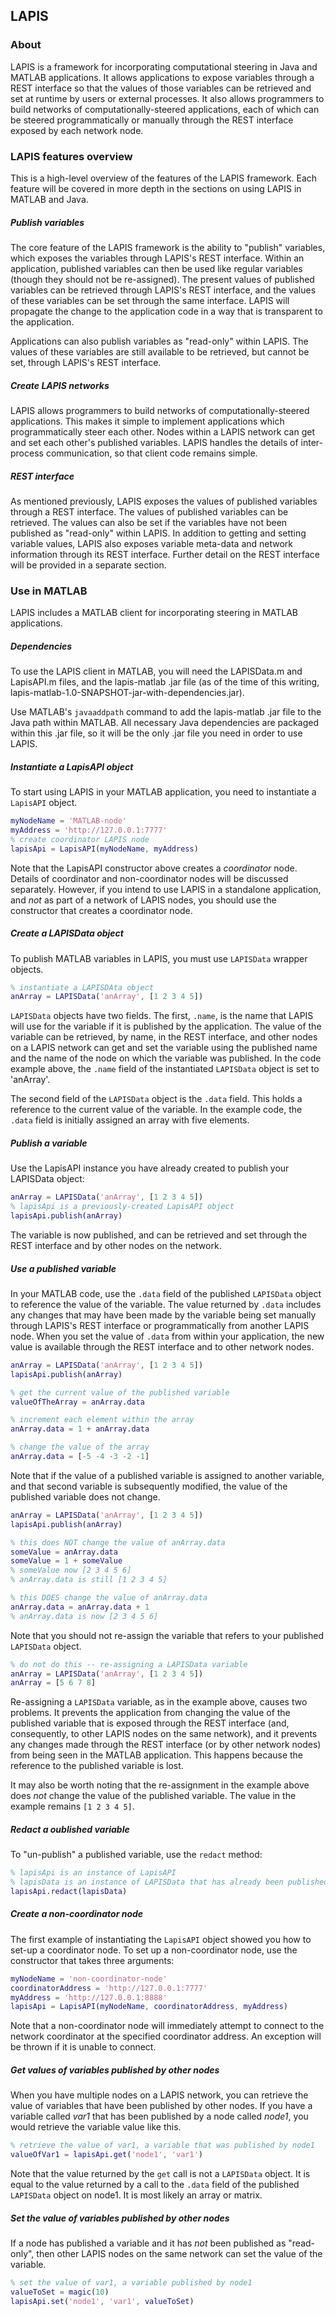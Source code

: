 ## LAPIS

### About

LAPIS is a framework for incorporating computational steering in Java and MATLAB applications. It allows applications to expose variables through a REST interface so that the values of those variables can be retrieved and set at runtime by users or external processes. It also allows programmers to build networks of computationally-steered applications, each of which can be steered programmatically or manually through the REST interface exposed by each network node.

### LAPIS features overview

This is a high-level overview of the features of the LAPIS framework. Each feature will be covered in more depth in the sections on using LAPIS in MATLAB and Java.

##### Publish variables

The core feature of the LAPIS framework is the ability to "publish" variables, which exposes the variables through LAPIS's REST interface. Within an application, published variables can then be used like regular variables (though they should not be re-assigned). The present values of published variables can be retrieved through LAPIS's REST interface, and the values of these variables can be set through the same interface. LAPIS will propagate the change to the application code in a way that is transparent to the application.

Applications can also publish variables as "read-only" within LAPIS. The values of these variables are still available to be retrieved, but cannot be set, through LAPIS's REST interface.

<!--

##### Redact variables

Variables which have been published can be un-published through LAPIS's redact method. Redacted variables can then be used like regular variables. They will no longer be exposed in LAPIS's REST interface.

-->

##### Create LAPIS networks

LAPIS allows programmers to build networks of computationally-steered applications. This makes it simple to implement applications which programmatically steer each other. Nodes within a LAPIS network can get and set each other's published variables. LAPIS handles the details of inter-process communication, so that client code remains simple.

<!-- 
##### Wait for ready network node

To facilitate coordination among multiple nodes in a LAPIS network, LAPIS allows applications to pause while waiting for other nodes to join a network, perform their initialization processing, and declare themselves ready. 
-->

##### REST interface

As mentioned previously, LAPIS exposes the values of published variables through a REST interface. The values of published variables can be retrieved. The values can also be set if the variables have not been published as "read-only" within LAPIS. In addition to getting and setting variable values, LAPIS also exposes variable meta-data and network information through its REST interface. Further detail on the REST interface will be provided in a separate section.

### Use in MATLAB

LAPIS includes a MATLAB client for incorporating steering in MATLAB applications.

##### Dependencies

To use the LAPIS client in MATLAB, you will need the LAPISData.m and LapisAPI.m files, and the lapis-matlab .jar file (as of the time of this writing, lapis-matlab-1.0-SNAPSHOT-jar-with-dependencies.jar).

Use MATLAB's ```javaaddpath``` command to add the lapis-matlab .jar file to the Java path within MATLAB. All necessary Java dependencies are packaged within this .jar file, so it will be the only .jar file you need in order to use LAPIS.

##### Instantiate a LapisAPI object

To start using LAPIS in your MATLAB application, you need to instantiate a ```LapisAPI``` object.

```Matlab
myNodeName = 'MATLAB-node'
myAddress = 'http://127.0.0.1:7777'
% create coordinator LAPIS node
lapisApi = LapisAPI(myNodeName, myAddress)
```

Note that the LapisAPI constructor above creates a _coordinator_ node. Details of coordinator and non-coordinator nodes will be discussed separately. However, if you intend to use LAPIS in a standalone application, and _not_ as part of a network of LAPIS nodes, you should use the constructor that creates a coordinator node.

##### Create a LAPISData object

To publish MATLAB variables in LAPIS, you must use ```LAPISData``` wrapper objects. 

<!-- The reasons for this will be discussed in implementation details section. -->

```Matlab
% instantiate a LAPISDAta object
anArray = LAPISData('anArray', [1 2 3 4 5])
```

```LAPISData``` objects have two fields. The first, ```.name```, is the name that LAPIS will use for the variable if it is published by the application. The value of the variable can be retrieved, by name, in the REST interface, and other nodes on a LAPIS network can get and set the variable using the published name and the name of the node on which the variable was published. In the code example above, the ```.name``` field of the instantiated ```LAPISData``` object is set to 'anArray'.

The second field of the ```LAPISData``` object is the ```.data``` field. This holds a reference to the current value of the variable. In the example code, the ```.data``` field is initially assigned an array with five elements.

##### Publish a variable

Use the LapisAPI instance you have already created to publish your LAPISData object:

```Matlab
anArray = LAPISData('anArray', [1 2 3 4 5])
% lapisApi is a previously-created LapisAPI object
lapisApi.publish(anArray)
```

The variable is now published, and can be retrieved and set through the REST interface and by other nodes on the network.

##### Use a published variable

In your MATLAB code, use the ```.data``` field of the published ```LAPISData``` object to reference the value of the variable. The value returned by ```.data``` includes any changes that may have been made by the variable being set manually through LAPIS's REST interface or programmatically from another LAPIS node. When you set the value of ```.data``` from within your application, the new value is available through the REST interface and to other network nodes.


<!-- maybe add note that implementation details are elsewhere -->

```Matlab
anArray = LAPISData('anArray', [1 2 3 4 5])
lapisApi.publish(anArray)

% get the current value of the published variable
valueOfTheArray = anArray.data

% increment each element within the array
anArray.data = 1 + anArray.data

% change the value of the array
anArray.data = [-5 -4 -3 -2 -1]
```

Note that if the value of a published variable is assigned to another variable, and that second variable is subsequently modified, the value of the published variable does not change.


```Matlab
anArray = LAPISData('anArray', [1 2 3 4 5])
lapisApi.publish(anArray)

% this does NOT change the value of anArray.data
someValue = anArray.data
someValue = 1 + someValue
% someValue now [2 3 4 5 6]
% anArray.data is still [1 2 3 4 5]

% this DOES change the value of anArray.data
anArray.data = anArray.data + 1
% anArray.data is now [2 3 4 5 6]
```

Note that you should not re-assign the variable that refers to your published ```LAPISData``` object.

```Matlab
% do not do this -- re-assigning a LAPISData variable
anArray = LAPISData('anArray', [1 2 3 4 5])
anArray = [5 6 7 8]

```

Re-assigning a  ```LAPISData``` variable, as in the example above, causes two problems. It prevents the application from changing the value of the published variable that is exposed through the REST interface (and, consequently, to other LAPIS nodes on the same network), and it prevents any changes made through the REST interface (or by other network nodes) from being seen in the MATLAB application. This happens because the reference to the published variable is lost.

It may also be worth noting that the re-assignment in the example above does _not_ change the value of the published variable. The value in the example remains ```[1 2 3 4 5]```.

##### Redact a oublished variable

To "un-publish" a published variable, use the ```redact``` method:

```Matlab
% lapisApi is an instance of LapisAPI
% lapisData is an instance of LAPISData that has already been published
lapisApi.redact(lapisData)
```

##### Create a non-coordinator node

The first example of instantiating the ```LapisAPI``` object showed you how to set-up a coordinator node. To set up a non-coordinator node, use the constructor that takes three arguments:

```Matlab
myNodeName = 'non-coordinator-node'
coordinatorAddress = 'http://127.0.0.1:7777'
myAddress = 'http://127.0.0.1:8888'
lapisApi = LapisAPI(myNodeName, coordinatorAddress, myAddress)
```

Note that a non-coordinator node will immediately attempt to connect to the network coordinator at the specified coordinator address. An exception will be thrown if it is unable to connect.

##### Get values of variables published by other nodes

When you have multiple nodes on a LAPIS network, you can retrieve the value of variables that have been published by other nodes. If you have a variable called _var1_ that has been published by a node called _node1_, you would retrieve the variable value like this.

```Matlab
% retrieve the value of var1, a variable that was published by node1
valueOfVar1 = lapisApi.get('node1', 'var1')
```
Note that the value returned by the ```get``` call is not a ```LAPISData``` object. It is equal to the value returned by a call to the ```.data``` field of the published ```LAPISData``` object on node1. It is most likely an array or matrix.

##### Set the value of variables published by other nodes

If a node has published a variable and it has _not_ been published as "read-only", then other LAPIS nodes on the same network can set the value of the variable.

```Matlab
% set the value of var1, a variable published by node1
valueToSet = magic(10)
lapisApi.set('node1', 'var1', valueToSet)
```
